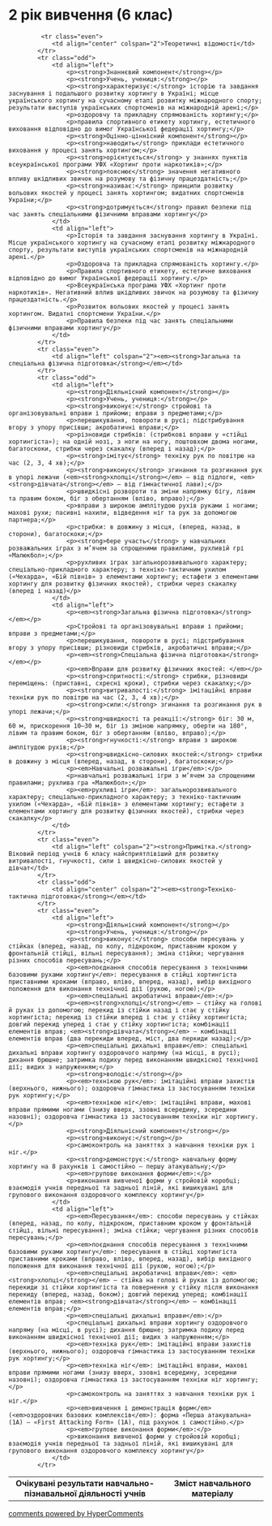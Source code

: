<div id="hypercomments_widget" class="js-hypercomments-widget invisible"></div>

2 рік вивчення (6 клас)
=============================

<table>
  <body>
    <tr>
<td align="center" width="60%"><strong>Очікувані результати навчально-пізнавальної діяльності учнів</strong></td>
<td align="center" width="40%"><strong>Зміст навчального матеріалу</strong></td>
    </tr>

             <tr class="even">
                <td align="center" colspan="2">Теоретичні відомості</td>
            </tr>
            <tr class="odd">
                <td align="left">
                    <p><strong>Знаннєвий компонент</strong></p>
                    <p><strong>Учень, учениця:</strong></p>
                    <p><strong>характеризує:</strong> історію та завдання заснування і подальшого розвитку хортингу в Україні; місце українського хортингу на сучасному етапі розвитку міжнародного спорту; результати виступів українських спортсменів на міжнародній арені;</p>
                    <p>оздоровчу та прикладну спрямованість хортингу;</p>
                    <p>правила спортивного етикету хортингу, естетичного виховання відповідно до вимог Української федерації хортингу;</p>
                    <p><strong>Оцінно-ціннісний компонент</strong></p>
                    <p><strong>наводить</strong> приклади естетичного виховання у процесі занять хортингом;</p>
                    <p><strong>орієнтується</strong> у знаннях пунктів всеукраїнської програми УФХ «Хортинг проти наркотиків»;</p>
                    <p><strong>пояснює</strong> значення негативного впливу шкідливих звичок на розумову та фізичну працездатність;</p>
                    <p><strong>називає:</strong> принципи розвитку вольових якостей у процесі занять хортингом; видатних спортсменів України;</p>
                    <p><strong>дотримується</strong> правил безпеки під час занять спеціальними фізичними вправами хортингу</p>
                </td>
                <td align="left">
                    <p>Історія та завдання заснування хортингу в Україні. Місце українського хортингу на сучасному етапі розвитку міжнародного спорту, результати виступів українських спортсменів на міжнародній арені.</p>
                    <p>Оздоровча та прикладна спрямованість хортингу.</p>
                    <p>Правила спортивного етикету, естетичне виховання відповідно до вимог Української федерації хортингу.</p>
                    <p>Всеукраїнська програма УФХ «Хортинг проти наркотиків». Негативний вплив шкідливих звичок на розумову та фізичну працездатність.</p>
                    <p>Розвиток вольових якостей у процесі занять хортингом. Видатні спортсмени України.</p>
                    <p>Правила безпеки під час занять спеціальними фізичними вправами хортингу</p>
                </td>
            </tr>
            <tr class="even">
                <td align="left" colspan="2"><em><strong>Загальна та спеціальна фізична підготовка</strong></em></td>
            </tr>
            <tr class="odd">
                <td align="left">
                    <p><strong>Діяльнісний компонент</strong></p>
                    <p><strong>Учень, учениця:</strong></p>
                    <p><strong>виконує:</strong> стройові та організовувальні вправи і прийоми; вправи з предметами;</p>
                    <p>перешикування, повороти в русі; підстрибування вгору з упору присівши; акробатичні вправи;</p>
                    <p>різновиди стрибків: (стрибкові вправи у «стійці хортингіста»); на одній нозі, з ноги на ногу, поштовхом двома ногами, багатоскоки, стрибки через скакалку (вперед і назад);</p>
                    <p><strong>імітує</strong> техніку рук по повітрю на час (2, 3, 4 хв);</p>
                    <p><strong>виконує</strong> згинання та розгинання рук в упорі лежачи (<em><strong>хлопці</strong></em> – від підлоги, <em><strong>дівчата</strong></em> – від гімнастичної лави);</p>
                    <p>швидкісні розвороти та зміни напрямку бігу, лівим та правим боком, біг з обертанням (вліво, вправо);</p>
                    <p>вправи з широкою амплітудою рухів руками і ногами; махові рухи; пасивні нахили, відведення ніг та рук за допомогою партнера;</p>
                    <p>стрибки: в довжину з місця, (вперед, назад, в сторони), багатоскоки;</p>
                    <p><strong>бере участь</strong> у навчальних розважальних іграх з м’ячем за спрощеними правилами, рухливій грі «Малюкбол»;</p>
                    <p>рухливих іграх загальнорозвивального характеру; спеціально-прикладного характеру; з техніко-тактичним ухилом («Чехарда», «Бій півнів» з елементами хортингу; естафети з елементами хортингу для розвитку фізичних якостей), стрибки через скакалку (вперед і назад)</p>
                </td>
                <td align="left">
                    <p><em><strong>Загальна фізична підготовка</strong></em></p>
                    <p>Стройові та організовувальні вправи і прийоми; вправи з предметами;</p>
                    <p>перешикування, повороти в русі; підстрибування вгору з упору присівши; різновиди стрибків, акробатичні вправи;</p>
                    <p><em><strong>Спеціальна фізична підготовка</strong></em></p>
                    <p><em>Вправи для розвитку фізичних якостей: </em></p>
                    <p><strong>спритності:</strong> стрибки, різновиди переміщень: (приставні, схресні кроки), стрибки через скакалку;</p>
                    <p><strong>витривалості:</strong> імітаційні вправи техніки рук по повітрю на час (2, 3, 4 хв);</p>
                    <p><strong>сили:</strong> згинання та розгинання рук в упорі лежачи;</p>
                    <p><strong>швидкості та реакції:</strong> біг: 30 м, 60 м, прискорення 10–30 м, біг із зміною напрямку, оберти на 180°, лівим та правим боком, біг з обертанням (вліво, вправо);</p>
                    <p><strong>гнучкості:</strong> вправи з широкою амплітудою рухів;</p>
                    <p><strong>швидкісно-силових якостей:</strong> стрибки в довжину з місця (вперед, назад, в сторони), багатоскоки;</p>
                    <p><em>Навчальні розважальні ігри</em>:</p>
                    <p>навчальні розважальні ігри з м’ячем за спрощеними правилами; рухлива гра «Малюкбол»;</p>
                    <p><em>рухливі ігри</em>: загальнорозвивального характеру; спеціально-прикладного характеру; з техніко-тактичним ухилом («Чехарда», «Бій півнів» з елементами хортингу; естафети з елементами хортингу для розвитку фізичних якостей), стрибки через скакалку</p>
                </td>
            </tr>
            <tr class="even">
                <td align="left" colspan="2"><strong>Примітка.</strong> Віковий період учнів 6 класу найсприятлівіший для розвитку витривалості, гнучкості, сили і швидкісно-силових якостей у дівчат</td>
            </tr>
            <tr class="odd">
                <td align="center" colspan="2"><em><strong>Техніко-тактична підготовка</strong></em></td>
            </tr>
            <tr class="even">
                <td align="left">
                    <p><strong>Діяльнісний компонент</strong></p>
                    <p><strong>Учень, учениця:</strong></p>
                    <p><strong>виконує:</strong> способи пересувань у стійках (вперед, назад, по колу, підкроком, приставним кроком у фронтальній стійці, вільні пересування); зміна стійки; чергування різних способів пересувань;</p>
                    <p><em>поєднання способів пересування з технічними базовими рухами хортингу</em>: пересування в стійці хортингіста приставними кроками (вправо, вліво, вперед, назад), вибір вихідного положення для виконання технічної дії (рукою, ногою);</p>
                    <p><em>спеціальні акробатичні вправи</em>:</p>
                    <p><em><strong>хлопці</strong></em> – стійку на голові й руках із допомогою; перекид із стійки назад і стає у стійку хортингіста; перекид із стійки вперед і стає у стійку хортингіста; довгий перекид уперед і стає у стійку хортингіста; комбінації елементів вправ; <em><strong>дівчата</strong></em> – комбінації елементів вправ (два перекиди вперед, міст, два перкиди назад);</p>
                    <p><em>спеціальні дихальні вправи</em>: спеціальні дихальні вправи хортингу оздоровчого напряму (на місці, в русі); дихання брюшне; затримка подиху перед виконанням швидкісної технічної дії; видих з напруженням;</p>
                    <p><strong>володіє:</strong></p>
                    <p><em>технікою рук</em>: імітаційні вправи захистів (верхнього, нижнього); оздоровча гімнастика із застосуванням техніки рук хортингу;</p>
                    <p><em>технікою ніг</em>: імітаційні вправи, махові вправи прямими ногами (знизу вверх, ззовні всередину, зсередини назовні); оздоровча гімнастика із застосуванням техніки ніг хортингу.</p>
                    <p><strong>Діяльнісний компонент</strong></p>
                    <p><strong>виконує:</strong></p>
                    <p>самоконтроль на заняттях з навчання техніки рук і ніг.</p>
                    <p><strong>демонструє:</strong> навчальну форму хортингу на 8 рахунків і самостійно – першу атакувальну;</p>
                    <p><em>групове виконання форми</em>:</p>
                    <p>виконання вивченої форми у стройовій коробці; взаємодія учнів передньої та задньої ліній, які вишикувані для групового виконання оздоровчого комплексу хортингу</p>
                </td>
                <td align="left">
                    <p><em>Пересування</em>: способи пересувань у стійках (вперед, назад, по колу, підкроком, приставним кроком у фронтальній стійці, вільні пересування); зміна стійки; чергування різних способів пересувань;</p>
                    <p><em>поєднання способів пересування з технічними базовими рухами хортингу</em>: пересування в стійці хортингіста приставними кроками (вправо, вліво, вперед, назад), вибір вихідного положення для виконання технічної дії (рукою, ногою);</p>
                    <p><em>спеціальні акробатичні вправи</em>: <em><strong>хлопці</strong></em> – стійка на голові й руках із допомогою; перекиди зі стійки хортингіста та повернення у стійку після виконання перекиду (вперед, назад, боком); довгий перекид уперед; комбінації елементів вправ; <em><strong>дівчата</strong></em> – комбінації елементів вправ;</p>
                    <p><em>спеціальні дихальні вправи</em>:</p>
                    <p>спеціальні дихальні вправи хортингу оздоровчого напряму (на місці, в русі); дихання брюшне; затримка подиху перед виконанням швидкісної технічної дії; видих з напруженням;</p>
                    <p><em>техніка рук</em>: імітаційні вправи захистів (верхнього, нижнього); оздоровча гімнастика із застосуванням техніки рук хортингу;</p>
                    <p><em>техніка ніг</em>: імітаційні вправи, махові вправи прямими ногами (знизу вверх, ззовні всередину, зсередини назовні); оздоровча гімнастика із застосуванням техніки ніг хортингу;</p>
                    <p>самоконтроль на заняттях з навчання техніки рук і ніг.</p>
                    <p><em>вивчення і демонстрація форм</em> (<em>оздоровчих базових комплексів</em>): форма «Перша атакувальна» (1А) – «First Attacking Form» (1A), під рахунок і самостійно.</p>
                    <p><em>групове виконання форми</em>:</p>
                    <p>виконання вивченої форми у стройовій коробці; взаємодія учнів передньої та задньої ліній, які вишикувані для групового виконання оздоровчого комплексу хортингу</p>
                </td>
            </tr>
  </body>
</table>

<div class="js-hypercomments-container">
    <a href="http://hypercomments.com" class="hc-link" title="comments widget">comments powered by HyperComments</a>
</div>
